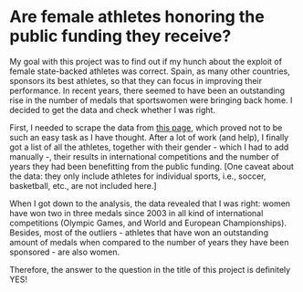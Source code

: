 # Are female athletes honoring the public funding they receive?

My goal with this project was to find out if my hunch about the exploit of female state-backed athletes was correct. Spain, as many other countries, sponsors its best athletes, so that they can focus in improving their performance. In recent years, there seemed to have been an outstanding rise in the number of medals that sportswomen were bringing back home. I decided to get the data and check whether I was right.

First, I needed to scrape the data from [this page](http://www.ado.es/becados/listado/), which proved not to be such an easy task as I have thought. After a lot of work (and help), I finally got a list of all the athletes, together with their gender - which I had to add manually -, their results in international competitions and the number of years they had been benefitting from the public funding. [One caveat about the data: they only include athletes for individual sports, i.e., soccer, basketball, etc., are not included here.]

When I got down to the analysis, the data revealed that I was right: women have won two in three medals since 2003 in all kind of international competitions (Olympic Games, and World and European Championships). Besides, most of the outliers - athletes that have won an outstanding amount of medals when compared to the number of years they have been sponsored - are also women.

Therefore, the answer to the question in the title of this project is definitely YES!
